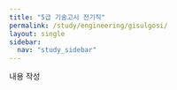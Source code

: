 ```yaml
---
title: "5급 기술고시 전기직"
permalink: /study/engineering/gisulgosi/
layout: single
sidebar:
  nav: "study_sidebar"
---
```


내용 작성

